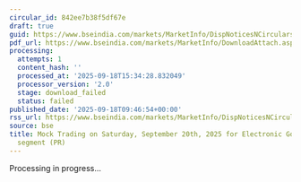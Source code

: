 ```yaml
---
circular_id: 842ee7b38f5df67e
draft: true
guid: https://www.bseindia.com/markets/MarketInfo/DispNoticesNCirculars.aspx?Noticeid={A4B937B3-EA3B-4DBC-BBFD-98FDC5086042}&noticeno=20250918-15&dt=09/18/2025&icount=15&totcount=61&flag=0
pdf_url: https://www.bseindia.com/markets/MarketInfo/DownloadAttach.aspx?id=20250918-15&attachedId=
processing:
  attempts: 1
  content_hash: ''
  processed_at: '2025-09-18T15:34:28.832049'
  processor_version: '2.0'
  stage: download_failed
  status: failed
published_date: '2025-09-18T09:46:54+00:00'
rss_url: https://www.bseindia.com/markets/MarketInfo/DispNoticesNCirculars.aspx?Noticeid={A4B937B3-EA3B-4DBC-BBFD-98FDC5086042}&noticeno=20250918-15&dt=09/18/2025&icount=15&totcount=61&flag=0
source: bse
title: Mock Trading on Saturday, September 20th, 2025 for Electronic Gold Receipts
  segment (PR)
---
```


Processing in progress...